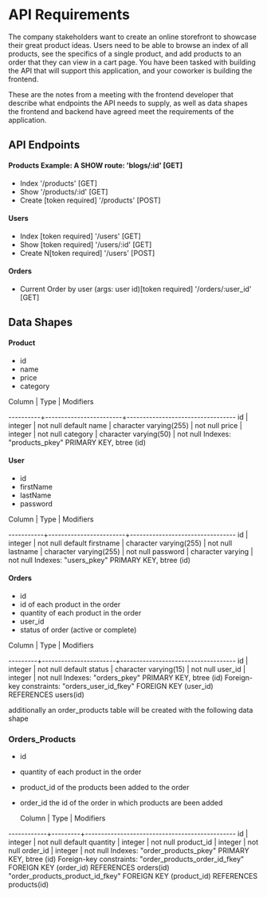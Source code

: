 # API Requirements

The company stakeholders want to create an online storefront to showcase their great product ideas. Users need to be able to browse an index of all products, see the specifics of a single product, and add products to an order that they can view in a cart page. You have been tasked with building the API that will support this application, and your coworker is building the frontend.

These are the notes from a meeting with the frontend developer that describe what endpoints the API needs to supply, as well as data shapes the frontend and backend have agreed meet the requirements of the application.

## API Endpoints

#### Products Example: A SHOW route: 'blogs/:id' [GET]

- Index '/products' [GET]
- Show '/products/:id' [GET]
- Create [token required] '/products' [POST]

#### Users

- Index [token required] '/users' [GET]
- Show [token required] '/users/:id' [GET]
- Create N[token required] '/users' [POST]

#### Orders

- Current Order by user (args: user id)[token required] '/orders/:user_id' [GET]

## Data Shapes

#### Product

- id
- name
- price
- category

Column | Type | Modifiers  
  
----------+------------------------+----------------------------------
id | integer | not null default
name | character varying(255) | not null
price | integer | not null
category | character varying(50) | not null
Indexes:
"products_pkey" PRIMARY KEY, btree (id)

#### User

- id
- firstName
- lastName
- password

Column | Type | Modifiers  
  
-----------+------------------------+---------------------------------
id | integer | not null default
firstname | character varying(255) | not null
lastname | character varying(255) | not null
password | character varying | not null
Indexes:
"users_pkey" PRIMARY KEY, btree (id)

#### Orders

- id
- id of each product in the order
- quantity of each product in the order
- user_id
- status of order (active or complete)

Column | Type | Modifiers  
  
---------+-----------------------+------------------------------------
id | integer | not null default
status | character varying(15) | not null
user_id | integer | not null
Indexes:
"orders_pkey" PRIMARY KEY, btree (id)
Foreign-key constraints:
"orders_user_id_fkey" FOREIGN KEY (user_id) REFERENCES users(id)

additionally an order_products table will be created with the following data shape

### Orders_Products

- id
- quantity of each product in the order
- product_id of the products been added to the order
- order_id the id of the order in which products are been added

  Column | Type | Modifiers  


------------+---------+-----------------------------------------------
id | integer | not null default
quantity | integer | not null
product_id | integer | not null
order_id | integer | not null
Indexes:
"order_products_pkey" PRIMARY KEY, btree (id)
Foreign-key constraints:
"order_products_order_id_fkey" FOREIGN KEY (order_id) REFERENCES orders(id)
"order_products_product_id_fkey" FOREIGN KEY (product_id) REFERENCES products(id)
